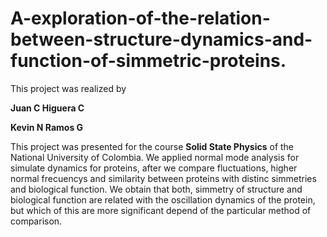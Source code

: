 # A-exploration-of-the-relation-between-structure-dynamics-and-function-of-simmetric-proteins.

This project was realized by

**Juan C Higuera C**

**Kevin N Ramos G**

This project was presented for the course **Solid State Physics** of the National University of Colombia.
We applied normal mode analysis for simulate dynamics for proteins, after we compare fluctuations, higher normal frecuencys and similarity between proteins with distinc simmetries and biological function. We obtain that both, simmetry of structure and biological function are related with the oscillation dynamics of the protein, but which of this are more significant depend of the particular method of comparison.
